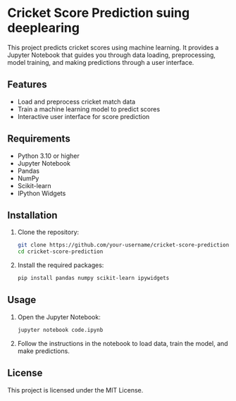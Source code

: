 # Cricket Score Prediction suing deeplearing 

This project predicts cricket scores using machine learning. It provides a Jupyter Notebook that guides you through data loading, preprocessing, model training, and making predictions through a user interface.

## Features

- Load and preprocess cricket match data
- Train a machine learning model to predict scores
- Interactive user interface for score prediction

## Requirements

- Python 3.10 or higher
- Jupyter Notebook
- Pandas
- NumPy
- Scikit-learn
- IPython Widgets

## Installation

1. Clone the repository:
    ```bash
    git clone https://github.com/your-username/cricket-score-prediction.git
    cd cricket-score-prediction
    ```

2. Install the required packages:
    ```bash
    pip install pandas numpy scikit-learn ipywidgets
    ```

## Usage

1. Open the Jupyter Notebook:
    ```bash
    jupyter notebook code.ipynb
    ```

2. Follow the instructions in the notebook to load data, train the model, and make predictions.


## License

This project is licensed under the MIT License.
